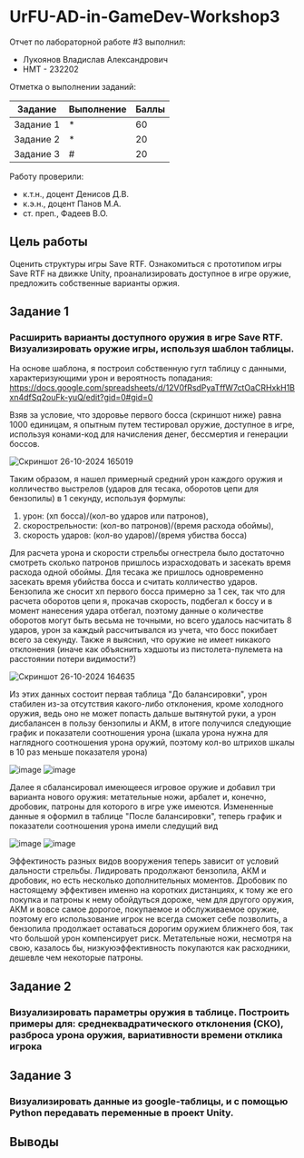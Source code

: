 # UrFU-AD-in-GameDev-Workshop3
Отчет по лабораторной работе #3 выполнил:
- Лукоянов Владислав Александрович
- НМТ - 232202
  
Отметка о выполнении заданий:

| Задание | Выполнение | Баллы |
| ------ | ------ | ------ |
| Задание 1 | * | 60 |
| Задание 2 | * | 20 |
| Задание 3 | # | 20 |

Работу проверили:
- к.т.н., доцент Денисов Д.В.
- к.э.н., доцент Панов М.А.
- ст. преп., Фадеев В.О.

## Цель работы
Оценить структуры игры Save RTF. Ознакомиться с прототипом игры Save RTF на движке Unity, проанализировать доступное в игре оружие, предложить собственные варианты оржия.
## Задание 1
### Расширить варианты доступного оружия в игре Save RTF. Визуализировать оружие игры, используя шаблон таблицы.
  На основе шаблона, я построил собственную гугл таблицу с данными, характеризующими урон и вероятность попадания: https://docs.google.com/spreadsheets/d/12V0fRsdPyaTffW7ctOaCRHxkH1Bxn4dfSq2ouFk-yuQ/edit?gid=0#gid=0

  Взяв за условие, что здоровье первого босса (скриншот ниже) равна 1000 единицам, я опытным путем тестировал оружие, доступное в игре, используя конами-код для начисления денег, бессмертия и генерации боссов.
  
![Скриншот 26-10-2024 165019](https://github.com/user-attachments/assets/2a1dcadd-feac-401e-b960-9f1befd72a90)

Таким образом, я нашел примерный средний урон каждого оружия и колличество выстрелов (ударов для тесака, оборотов цепи для бензопилы) в 1 секунду, используя формулы: 
1. урон: (хп босса)/(кол-во ударов или патронов), 
2. скорострельности: (кол-во патронов)/(время расхода обоймы), 
3. скорость ударов: (кол-во ударов)/(время убиства босса)

  Для расчета урона и скорости стрельбы огнестрела было достаточно смотреть сколько патронов пришлось израсходовать и засекать время расхода одной обоймы. Для тесака же пришлось одновременно засекать время убийства босса и считать колличество ударов. Бензопила же сносит хп первого босса примерно за 1 сек, так что для расчета оборотов цепи я, прокачав скорость, подбегал к боссу и в момент нанесения удара отбегал, поэтому данные о количестве оборотов могут быть весьма не точными, но всего удалось насчитать 8 ударов, урон за каждый рассчитывался из учета, что босс покибает всего за секунду.
Также я выяснил, что оружие не имеет никакого отклонения (иначе как объяснить хэдшоты из пистолета-пулемета на расстоянии потери видимости?)

![Скриншот 26-10-2024 164635](https://github.com/user-attachments/assets/b0e1c831-0c1e-4569-8e3e-dfc89ec501ef)

Из этих данных состоит первая таблица "До балансировки", урон стабилен из-за отсутствия какого-либо отклонения, кроме холодного оружия, ведь оно не может попасть дальше вытянутой руки, а урон дисбалансен в пользу бензопилы и АКМ, в итоге получился следующие график и показатели соотношения урона (шкала урона нужна для наглядного соотношения урона оружий, поэтому кол-во штрихов шкалы в 10 раз меньше показателя урона)

![image](https://github.com/user-attachments/assets/5dd425ba-fbac-4c7d-bb71-4c5e660fde36) 
![image](https://github.com/user-attachments/assets/a29cbf55-f6da-4465-bea0-c9f427053a87)

Далее я сбалансировал имеющееся игровое оружие и добавил три варианта нового оружия: метательные ножи, арбалет и, конечно, дробовик, патроны для которого в игре уже имеются. Измененные данные я оформил в таблице "После балансировки", теперь график и показатели соотношения урона имели следущий вид

![image](https://github.com/user-attachments/assets/1fa01dff-951f-487d-8d5e-f0b31c2fd6af)
![image](https://github.com/user-attachments/assets/a41a87cc-06f6-4d42-9ec7-fe19b5f84c1a)

Эффектиность разных видов вооружения теперь зависит от условий дальности стрельбы. Лидировать продолжают бензопила, АКМ и дробовик, но есть несколько дополнительных моментов. Дробовик по настоящему эффективен именно на коротких дистанциях, к тому же его покупка и патроны к нему обойдуться дороже, чем для другого оружия, АКМ и вовсе самое дорогое, покупаемое и обслуживаемое оружие, поэтому его использование игрок не всегда сможет себе позволить, а бензопила продолжает оставаться дорогим оружием ближнего боя, так что большой урон компенсирует риск. Метательные ножи, несмотря на свою, казалось бы, низкуюэффективность покупаются как расходники, дешевле чем некоторые патроны. 

## Задание 2
### Визуализировать параметры оружия в таблице. Построить примеры для: среднеквадратического отклонения (СКО), разброса урона оружия, вариативности времени отклика игрока 


## Задание 3
### Визуализировать данные из google-таблицы, и с помощью Python передавать переменные в проект Unity.

## Выводы


